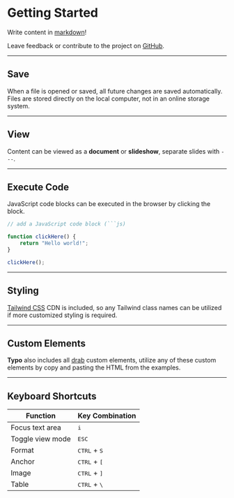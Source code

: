 # Getting Started

Write content in <a href="https://www.markdownguide.org/cheat-sheet/#basic-syntax" target="_blank">markdown</a>!

Leave feedback or contribute to the project on <a href="https://github.com/rossrobino/typo" target="_blank">GitHub</a>.

---

## Save

When a file is opened or saved, all future changes are saved automatically.
Files are stored directly on the local computer, not in an online storage system.

---

## View

Content can be viewed as a **document** or **slideshow**, separate slides with `---`.

---

## Execute Code

JavaScript code blocks can be executed in the browser by clicking the block.

````js
// add a JavaScript code block (```js)

function clickHere() {
	return "Hello world!";
}

clickHere();
````

---

## Styling

<a href="https://tailwindcss.com" target="_blank">Tailwind CSS</a> CDN is included, so any Tailwind class names can be utilized if more customized styling is required.

---

## Custom Elements

**Typo** also includes all <a href="https://drab.robino.dev" target="_blank">drab</a> custom elements, utilize any of these custom elements by copy and pasting the HTML from the examples.

---

## Keyboard Shortcuts

| Function         | Key Combination                 |
| ---------------- | ------------------------------- |
| Focus text area  | <kbd>i</kbd>                    |
| Toggle view mode | <kbd>ESC</kbd>                  |
| Format           | <kbd>CTRL</kbd> + <kbd>S</kbd>  |
| Anchor           | <kbd>CTRL</kbd> + <kbd>\[</kbd> |
| Image            | <kbd>CTRL</kbd> + <kbd>\]</kbd> |
| Table            | <kbd>CTRL</kbd> + <kbd>\\</kbd> |
